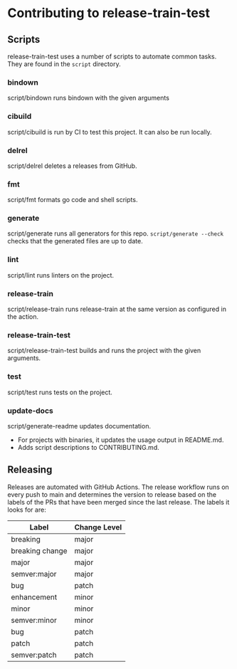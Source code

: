 # Contributing to release-train-test

## Scripts

release-train-test uses a number of scripts to automate common tasks. They are found in the
`script` directory.

<!--- start script descriptions --->

### bindown

script/bindown runs bindown with the given arguments

### cibuild

script/cibuild is run by CI to test this project. It can also be run locally.

### delrel

script/delrel deletes a releases from GitHub.

### fmt

script/fmt formats go code and shell scripts.

### generate

script/generate runs all generators for this repo.
`script/generate --check` checks that the generated files are up to date.

### lint

script/lint runs linters on the project.

### release-train

script/release-train runs release-train at the same version as configured in the action.

### release-train-test

script/release-train-test builds and runs the project with the given arguments.

### test

script/test runs tests on the project.

### update-docs

script/generate-readme updates documentation.
- For projects with binaries, it updates the usage output in README.md.
- Adds script descriptions to CONTRIBUTING.md.

<!--- end script descriptions --->

## Releasing

Releases are automated with GitHub Actions. The release workflow runs on every push to main and determines the version
to release based on the labels of the PRs that have been merged since the last release. The labels it looks for are:

| Label           | Change Level |
|-----------------|--------------|
| breaking        | major        |
| breaking change | major        |
| major           | major        |
| semver:major    | major        |
| bug             | patch        |
| enhancement     | minor        |
| minor           | minor        |
| semver:minor    | minor        |
| bug             | patch        |
| patch           | patch        |
| semver:patch    | patch        |
